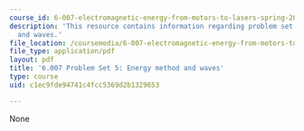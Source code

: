 ```yaml
---
course_id: 6-007-electromagnetic-energy-from-motors-to-lasers-spring-2011
description: 'This resource contains information regarding problem set 5: energy method
  and waves.'
file_location: /coursemedia/6-007-electromagnetic-energy-from-motors-to-lasers-spring-2011/c1ec9fde94741c4fcc5369d2b1329653_MIT6_007S11_PS5.pdf
file_type: application/pdf
layout: pdf
title: '6.007 Problem Set 5: Energy method and waves'
type: course
uid: c1ec9fde94741c4fcc5369d2b1329653

---
```

None